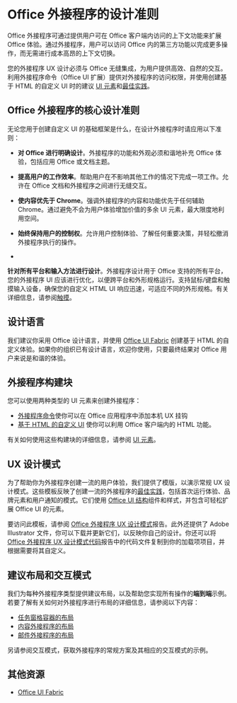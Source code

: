 # <a name="design-guidelines-for-office-add-ins"></a>Office 外接程序的设计准则

Office 外接程序可通过提供用户可在 Office 客户端内访问的上下文功能来扩展 Office 体验。通过外接程序，用户可以访问 Office 内的第三方功能以完成更多操作，而无需进行成本高昂的上下文切换。 

 您的外接程序 UX 设计必须与 Office 无缝集成，为用户提供高效、自然的交互。利用外接程序命令（Office UI 扩展）提供对外接程序的访问权限，并使用创建基于 HTML 的自定义 UI 时的建议 [UI 元素](ui-elements/ui-elements.md)和[最佳实践](https://dev.office.com/docs/add-ins/overview/add-in-development-best-practices)。 
 
 
## <a name="core-office-add-in-design-principles"></a>Office 外接程序的核心设计准则
无论您用于创建自定义 UI 的基础框架是什么，在设计外接程序时请应用以下准则： 

- **对 Office 进行明确设计**。外接程序的功能和外观必须和谐地补充 Office 体验，包括应用 Office 或文档主题。
 
- **提高用户的工作效率**。帮助用户在不影响其他工作的情况下完成一项工作。允许在 Office 文档和外接程序之间进行无缝交互。 

- **使内容优先于 Chrome**。强调外接程序的内容和功能优先于任何辅助 Chrome。通过避免不会为用户体验增加价值的多余 UI 元素，最大限度地利用空间。  

- **始终保持用户的控制权**。允许用户控制体验、了解任何重要决策，并轻松撤消外接程序执行的操作。 

- 
  **针对所有平台和输入方法进行设计**。外接程序设计用于 Office 支持的所有平台，您的外接程序 UI 应该进行优化，以便跨平台和外形规格运行。支持鼠标/键盘和触摸输入设备，确保您的自定义 HTML UI 响应迅速，可适应不同的外形规格。有关详细信息，请参阅[触摸](https://msdn.microsoft.com/EN-US/library/mt590883.aspx#bk_Touch)。 


## <a name="design-language"></a>设计语言
我们建议你采用 Office 设计语言，并使用 [Office UI Fabric](https://dev.office.com/fabric) 创建基于 HTML 的自定义体验。如果你的组织已有设计语言，欢迎你使用，只要最终结果对 Office 用户来说是和谐的体验。 


## <a name="add-in-building-blocks"></a>外接程序构建块
您可以使用两种类型的 UI 元素来创建外接程序： 

- [外接程序命令](ui-elements/ui-elements.md#add-in-commands)使你可以在 Office 应用程序中添加本机 UX 挂钩
- [基于 HTML 的自定义 UI](ui-elements/ui-elements.md#custom-html-based-ui) 使你可以利用 Office 客户端内的 HTML 功能。 

有关如何使用这些构建块的详细信息，请参阅 [UI 元素](ui-elements/ui-elements.md)。  

## <a name="ux-design-patterns"></a>UX 设计模式

为了帮助你为外接程序创建一流的用户体验，我们提供了模版，以演示常规 UX 设计模式。这些模板反映了创建一流的外接程序的[最佳实践](https://dev.office.com/docs/add-ins/overview/add-in-development-best-practices)，包括首次运行体验、品牌元素和用户通知的模式。它们使用 [Office UI 结构](https://dev.office.com/fabric)组件和样式，并包含可轻松扩展 Office UI 的元素。

要访问此模板，请参阅 [Office 外接程序 UX 设计模式](https://github.com/OfficeDev/Office-Add-in-UX-Design-Patterns)报告。此外还提供了 Adobe Illustrator 文件，你可以下载并更新它们，以反映你自己的设计。你还可以将 [Office 外接程序 UX 设计模式代码](https://github.com/OfficeDev/Office-Add-in-UX-Design-Patterns-Code)报告中的代码文件复制到你的加载项项目，并根据需要将其自定义。 

## <a name="recommended-layouts-and-interaction-patterns"></a>建议布局和交互模式
我们为每种外接程序类型提供建议布局，以及帮助您实现所有操作的**端到端**示例。若要了解有关如何对外接程序进行布局的详细信息，请参阅以下内容：

- [任务窗格容器的布局](ui-elements/layout-for-task-pane-add-ins.md)
- [内容外接程序的布局](ui-elements/layout-for-content-add-ins.md) 
- [邮件外接程序的布局](ui-elements/layouts-for-outlook-add-ins.md)

另请参阅交互模式，获取外接程序的常规方案及其相应的交互模式的示例。

## <a name="additional-resources"></a>其他资源

- [Office UI Fabric](https://dev.office.com/fabric) 

